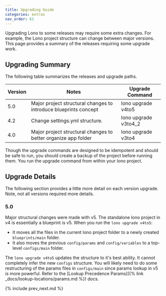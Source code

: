 ```yaml
---
title: Upgrading Guide
categories: extras
nav_order: 61
---
```


Upgrading Lono to some releases may require some extra changes. For example, the Lono project structure can change between major versions. This page provides a summary of the releases requiring some upgrade work.

## Upgrading Summary

The following table summarizes the releases and upgrade paths.

Version | Notes | Upgrade Command
--- | --- | ---
5.0 | Major project structural changes to introduce blueprints concept  | lono upgrade v4to5
4.2 | Change settings.yml structure.  | lono upgrade v3to4_2
4.0 | Major project structural changes to better organize app folder  | lono upgrade v3to4

Though the upgrade commands are designed to be idempotent and should be safe to run, you should create a backup of the project before running them. You run the upgrade command from within your lono project.

## Upgrade Details

The following section provides a little more detail on each version upgrade. Note, not all versions required more details.

### 5.0

Major structural changes were made with v5. The standalone lono project in v4 is essentially a blueprint is v5. When you run the `lono upgrade v4to5`:

* It moves all the files in the current lono project folder to a newly created `blueprints/main` folder.
* It also moves the previous `config/params` and `config/variables` to a top-level `configs/main` folder.

The `lono upgrade v4to5` updates the structure to it's best ability. It cannot completely infer the new `configs` structure. You will likely need to do some restructuring of the params files in `configs/main` since params lookup in v5 is more powerful.  Refer to the [Lookup Precedence Params]({% link _docs/lookup-locations/params.md %}) docs.

{% include prev_next.md %}
